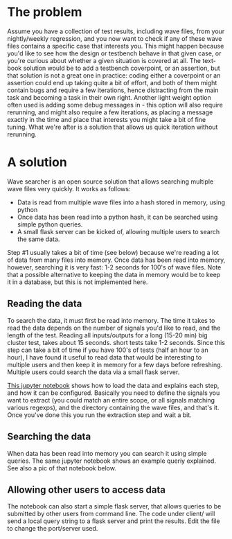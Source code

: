 # The problem
Assume you have a collection of test results, including wave files, from your nightly/weekly regression, and you now want to check if any of these wave files contains a specific case that interests you. This might happen because you'd like to see how the design or testbench behave in that given case, or you're curious about whether a given situation is covered at all. 
The text-book solution would be to add a testbench coverpoint, or an assertion, but that solution is not a great one in practice: coding either a coverpoint or an assertion could end up taking quite a bit of effort, and both of them might contain bugs and require a few iterations, hence distracting from the main task and becoming a task in their own right. 
Another light weight option often used is adding some debug messages in - this option will also require rerunning, and might also require a few iterations, as placing a message exactly in the time and place that interests you might take a bit of fine tuning. What we're after is a solution that allows us quick iteration without rerunning. 

# A solution
Wave searcher is an open source solution that allows searching multiple wave files very quickly. It works as follows:

* Data is read from multiple wave files into a hash stored in memory, using python
* Once data has been read into a python hash, it can be searched using simple python queries.
* A small flask server can be kicked of, allowing multiple users to search the same data.

Step #1 usually takes a bit of time (see below) because we're reading a lot of data from many files into memory. Once data has been read into memory, however, searching it is very fast: 1-2 seconds for 100's of wave files. Note that a possible alternative to keeping the data in memory would be to keep it in a database, but this is not implemented here.

## Reading the data
To search the data, it must first be read into memory. The time it takes to read the data depends on the number of signals you'd like to read, and the length of the test. Reading all inputs/outputs for a long (15-20 min) big cluster test, takes about 15 seconds. short tests take 1-2 seconds. 
Since this step can take a bit of time if you have 100's of tests (half an hour to an hour), I have found it useful to read data that would be interesting to multiple users and then keep it in memory for a few days before refreshing. Multiple users could search the data via a small flask server.

[This jupyter notebook](https://github.com/avidan-efody/wave_searcher/blob/main/examples/search_wavefiles.ipynb) shows how to load the data and explains each step, and how it can be configured. Basically you need to define the signals you want to extract (you could match an entire scope, or all signals matching various regexps), and the directory containing the wave files, and that's it. Once you've done this you run the extraction step and wait a bit.

## Searching the data
When data has been read into memory you can search it using simple queries. The same jupyter notebook shows an example queriy explained. See also a pic of that notebook below.

## Allowing other users to access data
The notebook can also start a simple flask server, that allows queries to be submitted by other users from command line. The code under client/ will send a local query string to a flask server and print the results. Edit the file to change the port/server used.


